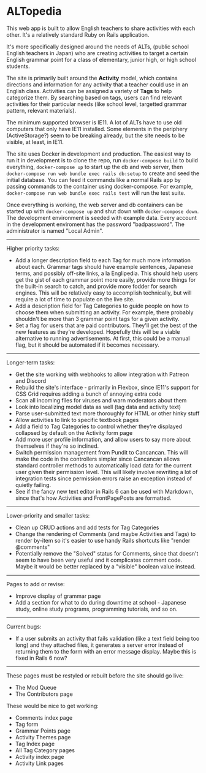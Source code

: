 # ALTopedia


This web app is built to allow English teachers to share activities with each other. It's a relatively standard Ruby on Rails application.

It's more specifically designed around the needs of ALTs, (public school English teachers in Japan) who are creating activities to target a certain English grammar point for a class of elementary, junior high, or high school students.

The site is primarily built around the **Activity** model, which contains directions and information for any activity that a teacher could use in an English class. Activities can be assigned a variety of **Tags** to help categorize them. By searching based on tags, users can find relevant activities for their particular needs (like school level, targetted grammar pattern, relevant materials).

The minimum supported browser is IE11. A lot of ALTs have to use old computers that only have IE11 installed. Some elements in the periphery (ActiveStorage?) seem to be breaking already, but the site needs to be visible, at least, in IE11.

The site uses Docker in development and production. The easiest way to run it in development is to clone the repo, run `docker-compose build` to build everything, `docker-compose up` to start up the db and web server, then `docker-compose run web bundle exec rails db:setup` to create and seed the initial database. You can feed it commands like a normal Rails app by passing commands to the container using docker-compose. For example, `docker-compose run web bundle exec rails test` will run the test suite.

Once everything is working, the web server and db containers can be started up with `docker-compose up` and shut down with `docker-compose down`. The development environment is seeded with example data. Every account in the development enviroment has the password "badpassword". The administrator is named "Local Admin".

---

Higher priority tasks:

- Add a longer description field to each Tag for much more information about each. Grammar tags should have example sentences, Japanese terms, and possibly off-site links, a la Englipedia. This should help users get the gist of each grammar point more easily, provide more things for the built-in search to catch, and provide more fodder for search engines. This will be relatively easy to accomplish technically, but will require a lot of time to populate on the live site.
- Add a description field for Tag Categories to guide people on how to choose them when submitting an activity. For example, there probably shouldn't be more than 3 grammar point tags for a given activity.
- Set a flag for users that are paid contributors. They'll get the best of the new features as they're developed. Hopefully this will be a viable alternative to running advertisements. At first, this could be a manual flag, but it should be automated if it becomes necessary.

---

Longer-term tasks:

- Get the site working with webhooks to allow integration with Patreon and Discord
- Rebuild the site's interface - primarily in Flexbox, since IE11's support for CSS Grid requires adding a bunch of annoying extra code
- Scan all incoming files for viruses and warn moderators about them
- Look into localizing model data as well (tag data and activity text)
- Parse user-submitted text more thoroughly for HTML or other hinky stuff
- Allow activities to link to specific textbook pages
- Add a field to Tag Categories to control whether they're displayed collapsed by default on the Activity form page
- Add more user profile information, and allow users to say more about themselves if they're so inclined. 
- Switch permission management from Pundit to Cancancan. This will make the code in the controllers simpler since Cancancan allows standard controller methods to automatically load data for the current user given their permission level. This will likely involve rewriting a lot of integration tests since permission errors raise an exception instead of quietly failing.
- See if the fancy new text editor in Rails 6 can be used with Markdown, since that's how Activities and FrontPagePosts are formatted.

---

Lower-priority and smaller tasks:

- Clean up CRUD actions and add tests for Tag Categories
- Change the rendering of Comments (and maybe Activities and Tags) to render by-item so it's easier to use handy Rails shortcuts like "render @comments"
- Potentially remove the "Solved" status for Comments, since that doesn't seem to have been very useful and it complicates comment code. Maybe it would be better replaced by a "visible" boolean value instead.

---

Pages to add or revise:

- Improve display of grammar page
- Add a section for what to do during downtime at school - Japanese study, online study programs, programming tutorials, and so on.

---

Current bugs:
 
- If a user submits an activity that fails validation (like a text field being too long) and they attached files, it generates a server error instead of returning them to the form with an error message display. Maybe this is fixed in Rails 6 now?

---

These pages must be restyled or rebuilt before the site should go live:

- The Mod Queue
- The Contributors page

These would be nice to get working:

- Comments index page
- Tag form
- Grammar Points page
- Activity Themes page
- Tag Index page
- All Tag Category pages
- Activity index page
- Activity Link pages
